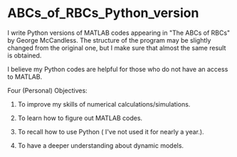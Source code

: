 # ABCs_of_RBCs_Python_version
I write Python versions of MATLAB codes appearing in "The ABCs of RBCs" by George McCandless. The structure of the program may be slightly changed from the original one, but I make sure that almost the same result is obtained.

I believe my Python codes are helpful for those who do not have an access to MATLAB.


Four (Personal) Objectives:

1. To improve my skills of numerical calculations/simulations. 

2. To learn how to figure out MATLAB codes. 

3. To recall how to use Python ( I've not used it for nearly a year.). 

4. To have a deeper understanding about dynamic models.

